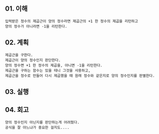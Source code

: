 ## 01. 이해
    입력받은 정수의 제곱근이 양의 정수라면 제곱근의 +1 한 정수의 제곱을 리턴하고
    양의 정수가 아니라면 -1을 리턴한다.
       
## 02. 계획
    제곱근을 구한다.
    제곱근이 양의 정수인지 판단한다.
    양의 정수면 +1 한 정수의 제곱을, 아니면 -1을 리턴한다.
    제곱근을 구하는 함수는 있을 테니 그것을 사용하고,
    제곱근을 정수로 만들어 다시 제곱했을 때 원래 정수와 같은지로 양의 정수인지를 판별한다.
    
## 03. 실행

## 04. 회고
    양의 정수인지 아닌지를 판단하는게 어려웠다.
    공식을 잘 아느냐가 중요한 걸지도....